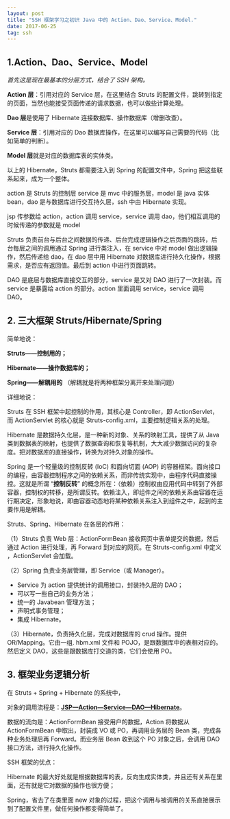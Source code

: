 ```yaml
---
layout: post
title: "SSH 框架学习之初识 Java 中的 Action、Dao、Service、Model."
date: 2017-06-25 
tag: ssh 
--- 
```


## **1.Action、Dao、Service、Model**

_首先这是现在最基本的分层方式，结合了 SSH 架构。_

**Action 层**：引用对应的 Service 层，在这里结合 Struts 的配置文件，跳转到指定的页面，当然也能接受页面传递的请求数据，也可以做些计算处理。

**Dao 层**是使用了 Hibernate 连接数据库、操作数据库（增删改查）。

**Service 层**：引用对应的 Dao 数据库操作，在这里可以编写自己需要的代码（比如简单的判断）。

**Model 层**就是对应的数据库表的实体类。

以上的 Hibernate，Struts 都需要注入到 Spring 的配置文件中，Spring 把这些联系起来，成为一个整体。

action 是 Struts 的控制层 service 是 mvc 中的服务层，model 是 java 实体 bean，dao 是与数据库进行交互持久层，ssh 中由 Hibernate 实现。

jsp 传参数给 action，action 调用 service，service 调用 dao，他们相互调用的时候传递的参数就是 model

Struts 负责前台与后台之间数据的传递、后台完成逻辑操作之后页面的跳转，后台每层之间的调用通过 Spring 进行类注入，在 service 中对 model 做出逻辑操作，然后传递给 dao，在 dao 层中用 Hibernate 对数据库进行持久化操作，根据需求，是否应有返回值。最后到 action 中进行页面跳转。

DAO 是底层与数据库直接交互的部分，service 是又对 DAO 进行了一次封装。而 service 是暴露给 action 的部分。action 里面调用 service，service 调用 DAO。

## **2\. 三大框架 Struts/Hibernate/Spring**

简单地说：

**Struts——控制用的；**

**Hibernate——操作数据库的；**

**Spring——解耦用的** （解耦就是将两种框架分离开来处理问题）

详细地说：

Struts 在 SSH 框架中起控制的作用，其核心是 Controller，即 ActionServlet，而 ActionServlet 的核心就是 Struts-config.xml，主要控制逻辑关系的处理。

Hibernate 是数据持久化层，是一种新的对象、关系的映射工具，提供了从 Java 类到数据表的映射，也提供了数据查询和恢复等机制，大大减少数据访问的复杂度。把对数据库的直接操作，转换为对持久对象的操作。

Spring 是一个轻量级的控制反转 (IoC) 和面向切面 (AOP) 的容器框架。面向接口的编程，由容器控制程序之间的依赖关系，而非传统实现中，由程序代码直接操控。这就是所谓 “**控制反转**” 的概念所在：（依赖）控制权由应用代码中转到了外部容器，控制权的转移，是所谓反转。依赖注入，即组件之间的依赖关系由容器在运行期决定，形象地说，即由容器动态地将某种依赖关系注入到组件之中，起到的主要作用是解耦。

Struts、Spring、Hibernate 在各层的作用：

（1）Struts 负责 Web 层：ActionFormBean 接收网页中表单提交的数据，然后通过 Action 进行处理，再 Forward 到对应的网页。在 Struts-config.xml 中定义 <action-mapping>，ActionServlet 会加载。

（2）Spring 负责业务层管理，即 Service（或 Manager）。

*   Service 为 action 提供统计的调用接口，封装持久层的 DAO；
*   可以写一些自己的业务方法；
*   统一的 Javabean 管理方法；
*   声明式事务管理；
*   集成 Hibernate。

（3）Hibernate，负责持久化层，完成对数据库的 crud 操作。提供 OR/Mapping。它由一组. hbm.xml 文件和 POJO，是跟数据库中的表相对应的。然后定义 DAO，这些是跟数据库打交道的类，它们会使用 PO。

## **3\. 框架业务逻辑分析**

在 Struts + Spring + Hibernate 的系统中，

对象的调用流程是：**<u>JSP—Action—Service—DAO—Hibernate</u>**。

数据的流向是：ActionFormBean 接受用户的数据，Action 将数据从 ActionFormBean 中取出，封装成 VO 或 PO，再调用业务层的 Bean 类，完成各种业务处理后再 Forward。而业务层 Bean 收到这个 PO 对象之后，会调用 DAO 接口方法，进行持久化操作。

SSH 框架的优点：

Hibernate 的最大好处就是根据数据库的表，反向生成实体类，并且还有关系在里面，还有就是它对数据的操作也很方便；

Spring，省去了在类里面 new 对象的过程，把这个调用与被调用的关系直接展示到了配置文件里，做任何操作都变得简单了。